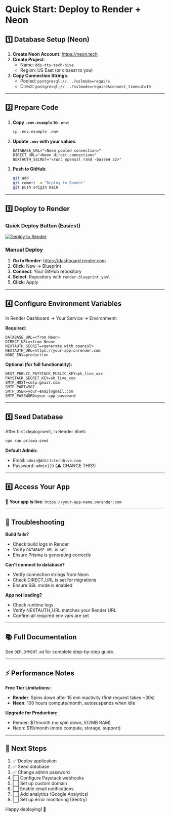 # Quick Start: Deploy to Render + Neon

## 1️⃣ Database Setup (Neon)

1. **Create Neon Account**: https://neon.tech
2. **Create Project**: 
   - Name: `dds-tts-tech-hive`
   - Region: US East (or closest to you)
3. **Copy Connection Strings**:
   - Pooled: `postgresql://...?sslmode=require`
   - Direct: `postgresql://...?sslmode=require&connect_timeout=10`

---

## 2️⃣ Prepare Code

1. **Copy `.env.example` to `.env`**:
   ```bash
   cp .env.example .env
   ```

2. **Update `.env` with your values**:
   ```env
   DATABASE_URL="<Neon pooled connection>"
   DIRECT_URL="<Neon direct connection>"
   NEXTAUTH_SECRET="<run: openssl rand -base64 32>"
   ```

3. **Push to GitHub**:
   ```bash
   git add .
   git commit -m "Deploy to Render"
   git push origin main
   ```

---

## 3️⃣ Deploy to Render

### Quick Deploy Button (Easiest)

[![Deploy to Render](https://render.com/images/deploy-to-render-button.svg)](https://render.com/deploy)

### Manual Deploy

1. **Go to Render**: https://dashboard.render.com
2. **Click**: New → Blueprint
3. **Connect**: Your GitHub repository
4. **Select**: Repository with `render-blueprint.yaml`
5. **Click**: Apply

---

## 4️⃣ Configure Environment Variables

In Render Dashboard → Your Service → Environment:

**Required:**
```
DATABASE_URL=<from Neon>
DIRECT_URL=<from Neon>
NEXTAUTH_SECRET=<generate with openssl>
NEXTAUTH_URL=https://your-app.onrender.com
NODE_ENV=production
```

**Optional (for full functionality):**
```
NEXT_PUBLIC_PAYSTACK_PUBLIC_KEY=pk_live_xxx
PAYSTACK_SECRET_KEY=sk_live_xxx
SMTP_HOST=smtp.gmail.com
SMTP_PORT=587
SMTP_USER=your-email@gmail.com
SMTP_PASSWORD=your-app-password
```

---

## 5️⃣ Seed Database

After first deployment, in Render Shell:

```bash
npm run prisma:seed
```

**Default Admin:**
- Email: `admin@ddsttstechhive.com`
- Password: `admin123` (⚠️ CHANGE THIS!)

---

## 6️⃣ Access Your App

🎉 **Your app is live**: `https://your-app-name.onrender.com`

---

## 🐛 Troubleshooting

**Build fails?**
- Check build logs in Render
- Verify `DATABASE_URL` is set
- Ensure Prisma is generating correctly

**Can't connect to database?**
- Verify connection strings from Neon
- Check DIRECT_URL is set for migrations
- Ensure SSL mode is enabled

**App not loading?**
- Check runtime logs
- Verify NEXTAUTH_URL matches your Render URL
- Confirm all required env vars are set

---

## 📚 Full Documentation

See `DEPLOYMENT.md` for complete step-by-step guide.

---

## ⚡ Performance Notes

**Free Tier Limitations:**
- **Render**: Spins down after 15 min inactivity (first request takes ~30s)
- **Neon**: 100 hours compute/month, autosuspends when idle

**Upgrade for Production:**
- Render: $7/month (no spin down, 512MB RAM)
- Neon: $19/month (more compute, storage, support)

---

## 🎯 Next Steps

1. ✅ Deploy application
2. ✅ Seed database
3. ✅ Change admin password
4. ⬜ Configure Paystack webhooks
5. ⬜ Set up custom domain
6. ⬜ Enable email notifications
7. ⬜ Add analytics (Google Analytics)
8. ⬜ Set up error monitoring (Sentry)

Happy deploying! 🚀

